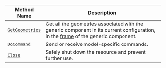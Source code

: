 <!-- prettier-ignore -->
| Method Name                                   | Description                              |
| --------------------------------------------- | ---------------------------------------- |
[`GetGeometries`](/build/configure/components/generic/#getgeometries) | Get all the geometries associated with the generic component in its current configuration, in the [frame](/mobility/frame-system/) of the generic component.
| [`DoCommand`](/build/configure/components/generic/#docommand) | Send or receive model-specific commands. |
| [`Close`](/build/configure/components/generic/#close) | Safely shut down the resource and prevent further use. |
